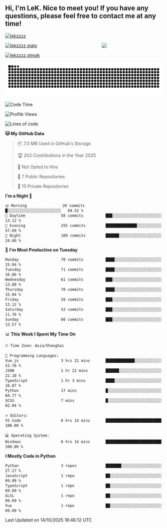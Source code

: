 ## Hi, I'm LeK. Nice to meet you! If you have any questions, please feel free to contact me at any time!

<p align="left"> <a href="https://github.com/ryo-ma/github-profile-trophy"><img src="https://github-profile-trophy.vercel.app/?username=lekzzzz" alt="lekzzzz" /></a> </p>

<img align="right" width="38.5%" src="https://github.com/LeKZzzz/LeKZzzz/blob/master/img/img_1_1.gif"/>

<a href="https://github.com/LeKZzzz"><img width="58%" src="https://github-readme-stats.vercel.app/api?username=lekzzzz&show_icons=true&locale=en" alt="lekzzzz stats"></a>

<a href="https://github.com/LeKZzzz"><img width="58%" src="https://github-readme-streak-stats.herokuapp.com/?user=lekzzzz&" alt="lekzzzz streak"></a>


![snake](https://raw.githubusercontent.com/LeKZzzz/LeKZzzz/output/github-contribution-grid-snake.svg)


<!--START_SECTION:waka-->
![Code Time](http://img.shields.io/badge/Code%20Time-649%20hrs%2038%20mins-blue)

![Profile Views](http://img.shields.io/badge/Profile%20Views-0-blue)

![Lines of code](https://img.shields.io/badge/From%20Hello%20World%20I%27ve%20Written-3.8%20million%20lines%20of%20code-blue)

**🐱 My GitHub Data** 

> 📦 7.0 MB Used in GitHub's Storage 
 > 
> 🏆 203 Contributions in the Year 2025
 > 
> 🚫 Not Opted to Hire
 > 
> 📜 7 Public Repositories 
 > 
> 🔑 13 Private Repositories 
 > 
**I'm a Night 🦉** 

```text
🌞 Morning                20 commits          █░░░░░░░░░░░░░░░░░░░░░░░░   04.52 % 
🌆 Daytime                58 commits          ███░░░░░░░░░░░░░░░░░░░░░░   13.12 % 
🌃 Evening                255 commits         ██████████████░░░░░░░░░░░   57.69 % 
🌙 Night                  109 commits         ██████░░░░░░░░░░░░░░░░░░░   24.66 % 
```
📅 **I'm Most Productive on Tuesday** 

```text
Monday                   70 commits          ████░░░░░░░░░░░░░░░░░░░░░   15.84 % 
Tuesday                  71 commits          ████░░░░░░░░░░░░░░░░░░░░░   16.06 % 
Wednesday                61 commits          ███░░░░░░░░░░░░░░░░░░░░░░   13.80 % 
Thursday                 70 commits          ████░░░░░░░░░░░░░░░░░░░░░   15.84 % 
Friday                   58 commits          ███░░░░░░░░░░░░░░░░░░░░░░   13.12 % 
Saturday                 52 commits          ███░░░░░░░░░░░░░░░░░░░░░░   11.76 % 
Sunday                   60 commits          ███░░░░░░░░░░░░░░░░░░░░░░   13.57 % 
```


📊 **This Week I Spent My Time On** 

```text
🕑︎ Time Zone: Asia/Shanghai

💬 Programming Languages: 
Vue.js                   3 hrs 21 mins       █████████████░░░░░░░░░░░░   53.76 % 
JSON                     1 hr 22 mins        ██████░░░░░░░░░░░░░░░░░░░   22.10 % 
TypeScript               1 hr 3 mins         ████░░░░░░░░░░░░░░░░░░░░░   16.87 % 
Python                   17 mins             █░░░░░░░░░░░░░░░░░░░░░░░░   04.77 % 
SCSS                     7 mins              █░░░░░░░░░░░░░░░░░░░░░░░░   02.04 % 

🔥 Editors: 
VS Code                  6 hrs 14 mins       █████████████████████████   100.00 % 

💻 Operating System: 
Windows                  6 hrs 14 mins       █████████████████████████   100.00 % 
```

**I Mostly Code in Python** 

```text
Python                   3 repos             ███████░░░░░░░░░░░░░░░░░░   27.27 % 
JavaScript               1 repo              ██░░░░░░░░░░░░░░░░░░░░░░░   09.09 % 
TypeScript               1 repo              ██░░░░░░░░░░░░░░░░░░░░░░░   09.09 % 
GLSL                     1 repo              ██░░░░░░░░░░░░░░░░░░░░░░░   09.09 % 
Vue                      1 repo              ██░░░░░░░░░░░░░░░░░░░░░░░   09.09 % 
```




 Last Updated on 14/10/2025 18:46:12 UTC
<!--END_SECTION:waka-->
